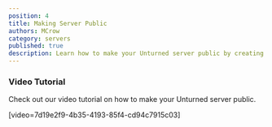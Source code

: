 ```yaml
---
position: 4
title: Making Server Public
authors: MCrow
category: servers
published: true
description: Learn how to make your Unturned server public by creating a Game Server Login Token.
---
```


### Video Tutorial
Check out our video tutorial on how to make your Unturned server public.

[video=7d19e2f9-4b35-4193-85f4-cd94c7915c03]